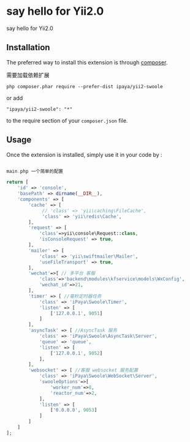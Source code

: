 say hello for Yii2.0
====================
say hello for Yii2.0

Installation
------------

The preferred way to install this extension is through [composer](http://getcomposer.org/download/).

需要加载依赖扩展

```
php composer.phar require --prefer-dist ipaya/yii2-swoole
```

or add

```
"ipaya/yii2-swoole": "*"
```

to the require section of your `composer.json` file.


Usage
-----

Once the extension is installed, simply use it in your code by  :

```php

main.php 一个简单的配置

return [
    'id' => 'console',
    'basePath' => dirname(__DIR__),
    'components' => [
        'cache' => [
             // 'class' => 'yii\caching\FileCache',
             'class' => 'yii\redis\Cache',
        ],
		'request' => [
            'class'=>yii\console\Request::class,
            'isConsoleRequest' => true,
        ],
        'mailer' => [
            'class' => 'yii\swiftmailer\Mailer',
            'useFileTransport' => true,
        ],
        'wechat'=>[ // 多平台 客服
            'class'=>'backend\modules\kfservice\models\WxConfig',
            'wechat_id'=>21,
        ],
        'timer' => [ //毫秒定时器任务
            'class' => 'iPaya\Swoole\Timer',
            'listen' => [
                ['127.0.0.1', 9051]
            ]
        ],
        'asyncTask' => [ //AsyncTask 服务
            'class' => 'iPaya\Swoole\AsyncTask\Server',
            'queue' => 'queue',
            'listen' => [
                ['127.0.0.1', 9052]
            ],
        ],
        'websocket' => [ //客服 websocket 服务配置
            'class' => 'iPaya\Swoole\WebSocket\Server',
            'swooleOptions'=>[
                'worker_num'=>8,
                'reactor_num'=>2,
            ],
            'listen' => [
                ['0.0.0.0', 9053]
            ]
        ]
    ]
];
